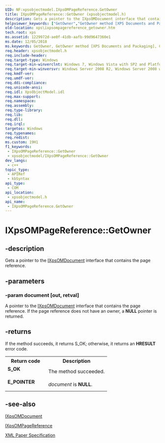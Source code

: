 ```yaml
---
UID: NF:xpsobjectmodel.IXpsOMPageReference.GetOwner
title: IXpsOMPageReference::GetOwner (xpsobjectmodel.h)
description: Gets a pointer to the IXpsOMDocument interface that contains the page reference.
helpviewer_keywords: ["GetOwner","GetOwner method [XPS Documents and Packaging]","GetOwner method [XPS Documents and Packaging]","IXpsOMPageReference interface","IXpsOMPageReference interface [XPS Documents and Packaging]","GetOwner method","IXpsOMPageReference.GetOwner","IXpsOMPageReference::GetOwner","xps.ixpsompagereference_getowner","xpsobjectmodel/IXpsOMPageReference::GetOwner"]
old-location: xps\ixpsompagereference_getowner.htm
tech.root: xps
ms.assetid: 1229972d-ae0f-41db-aafb-99d9647360e1
ms.date: 12/05/2018
ms.keywords: GetOwner, GetOwner method [XPS Documents and Packaging], GetOwner method [XPS Documents and Packaging],IXpsOMPageReference interface, IXpsOMPageReference interface [XPS Documents and Packaging],GetOwner method, IXpsOMPageReference.GetOwner, IXpsOMPageReference::GetOwner, xps.ixpsompagereference_getowner, xpsobjectmodel/IXpsOMPageReference::GetOwner
req.header: xpsobjectmodel.h
req.include-header: 
req.target-type: Windows
req.target-min-winverclnt: Windows 7, Windows Vista with SP2 and Platform Update for Windows Vista [desktop apps \| UWP apps]
req.target-min-winversvr: Windows Server 2008 R2, Windows Server 2008 with SP2 and Platform Update for Windows Server 2008 [desktop apps \| UWP apps]
req.kmdf-ver: 
req.umdf-ver: 
req.ddi-compliance: 
req.unicode-ansi: 
req.idl: XpsObjectModel.idl
req.max-support: 
req.namespace: 
req.assembly: 
req.type-library: 
req.lib: 
req.dll: 
req.irql: 
targetos: Windows
req.typenames: 
req.redist: 
ms.custom: 19H1
f1_keywords:
 - IXpsOMPageReference::GetOwner
 - xpsobjectmodel/IXpsOMPageReference::GetOwner
dev_langs:
 - c++
topic_type:
 - APIRef
 - kbSyntax
api_type:
 - COM
api_location:
 - xpsobjectmodel.h
api_name:
 - IXpsOMPageReference.GetOwner
---
```


# IXpsOMPageReference::GetOwner


## -description

Gets a pointer to the <a href="/windows/desktop/api/xpsobjectmodel/nn-xpsobjectmodel-ixpsomdocument">IXpsOMDocument</a> interface that contains the page reference.

## -parameters

### -param document [out, retval]

A pointer to the <a href="/windows/desktop/api/xpsobjectmodel/nn-xpsobjectmodel-ixpsomdocument">IXpsOMDocument</a> interface that contains the page reference. If the page reference does not have an owner, a <b>NULL</b> pointer is returned.

## -returns

If the method succeeds, it returns S_OK; otherwise, it returns an <b>HRESULT</b> error code.

<table>
<tr>
<th>Return code</th>
<th>Description</th>
</tr>
<tr>
<td width="40%">
<dl>
<dt><b>S_OK</b></dt>
</dl>
</td>
<td width="60%">
The method succeeded.

</td>
</tr>
<tr>
<td width="40%">
<dl>
<dt><b>E_POINTER</b></dt>
</dl>
</td>
<td width="60%">
<i>document</i> is <b>NULL</b>.

</td>
</tr>
</table>

## -see-also

<a href="/windows/desktop/api/xpsobjectmodel/nn-xpsobjectmodel-ixpsomdocument">IXpsOMDocument</a>



<a href="/windows/desktop/api/xpsobjectmodel/nn-xpsobjectmodel-ixpsompagereference">IXpsOMPageReference</a>



<a href="https://en.wikipedia.org/wiki/Open_XML_Paper_Specification">XML Paper Specification</a>